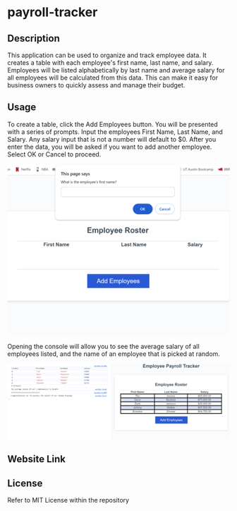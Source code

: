 # payroll-tracker

## Description
This application can be used to organize and track employee data. 
It creates a table with each employee's first name, last name, and salary.
Employees will be listed alphabetically by last name and average salary for 
all employees will be calculated from this data. This can make it easy for 
business owners to quickly assess and manage their budget.

## Usage

To create a table, click the Add Employees button. You will be presented with a
series of prompts. Input the employees First Name, Last Name, and Salary. Any salary
input that is not a number will default to $0. After you enter the data, you will be
asked if you want to add another employee. Select OK or Cancel to proceed. 

![Example Prompt](promptyapp.png)

Opening the console will allow you to see the average salary of all employees listed, and
the name of an employee that is picked at random.

![Final Product Example](employeeapp.png)

## Website Link


## License
Refer to MIT License within the repository

